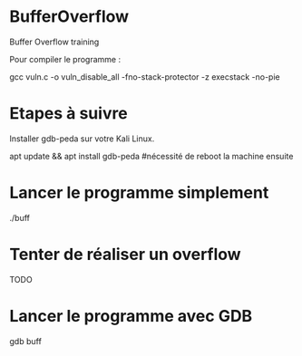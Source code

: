 # BufferOverflow
Buffer Overflow training

Pour compiler le programme : 

gcc vuln.c -o vuln_disable_all -fno-stack-protector -z execstack -no-pie

# Etapes à suivre

Installer gdb-peda sur votre Kali Linux. 

apt update && apt install gdb-peda #nécessité de reboot la machine ensuite

# Lancer le programme simplement

./buff

# Tenter de réaliser un overflow

TODO

# Lancer le programme avec GDB

gdb buff


